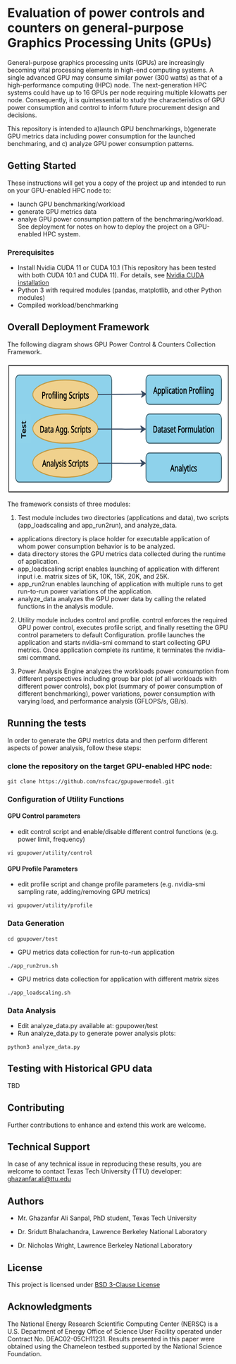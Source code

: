 # Evaluation of power controls and counters on general-purpose Graphics Processing Units (GPUs)
General-purpose graphics processing units (GPUs) are increasingly becoming vital processing elements in high-end computing systems. A single advanced GPU may consume similar power (300 watts) as that of a high-performance computing (HPC) node.  The next-generation HPC systems could have up to 16 GPUs per node requiring multiple kilowatts per node. Consequently, it is quintessential to study the characteristics of GPU power consumption and control to inform future procurement design and decisions.

This repository is intended to a)launch GPU benchmarkings, b)generate GPU metrics data including power 
consumption for the launched benchmaring, and c) analyze GPU power consumption patterns.

## Getting Started

These instructions will get you a copy of the project up and intended to run on your GPU-enabled HPC node to:
* launch GPU benchmarking/workload
* generate GPU metrics data
* analye GPU power consumption pattern of the benchmaring/workload. 
See deployment for notes on how to deploy the project on a GPU-enabled HPC system.

### Prerequisites
* Install Nvidia CUDA 11 or CUDA 10.1 (This repository has been tested with both CUDA 10.1 and CUDA 11). For details, see [Nvidia CUDA installation](https://docs.nvidia.com/cuda/pdf/CUDA_Installation_Guide_Linux.pdf)
* Python 3 with required modules (pandas, matplotlib, and other Python modules)
* Compiled workload/benchmarking

## Overall Deployment Framework
The following diagram shows GPU Power Control & Counters Collection Framework.

<img src="imgs/Model.png" width=600 height=300 align=center>

The framework consists of three modules:
1.  Test module includes two directories (applications and data), two scripts (app_loadscaling and app_run2run), and analyze_data. 
* applications directory is place holder for executable application of whom power consumption behavior 
is to be analyzed. 
* data directory stores the GPU metrics data collected during the runtime of application. 
* app_loadscaling script enables launching of application with different input i.e. matrix sizes of 5K, 10K, 15K, 20K, and 25K.
* app_run2run enables launching of application with multiple runs to get run-to-run power variations
 of the application.
* analyze_data analyzes the GPU power data by calling the related functions in the analysis module.


2.  Utility module includes control and profile. control enforces the required GPU power control, executes 
profile script, and finally resetting the GPU control parameters to default Configuration. 
profile launches the application and starts nvidia-smi command to start collecting GPU metrics. 
Once application complete its runtime, it terminates the nvidia-smi command. 

3.  Power Analysis Engine analyzes the workloads power consumption from different perspectives 
including group bar plot (of all workloads with different power controls),
box plot (summary of power consumption of different benchmarking), power variations,
power consumption with varying load, and performance analysis (GFLOPS/s, GB/s).


## Running the tests
In order to generate the GPU metrics data and then perform different aspects of power analysis, follow these steps:

### clone the repository on the target GPU-enabled HPC node:
```
git clone https://github.com/nsfcac/gpupowermodel.git
```

### Configuration of Utility Functions

#### GPU Control parameters
* edit control script and enable/disable different control functions (e.g. power limit, frequency)
```
vi gpupower/utility/control
```
#### GPU Profile Parameters
* edit profile script and change profile parameters (e.g. nvidia-smi sampling rate, adding/removing GPU metrics)
```
vi gpupower/utility/profile
```

### Data Generation
```
cd gpupower/test
```
* GPU metrics data collection for run-to-run application
```
./app_run2run.sh
```

* GPU metrics data collection for application with different matrix sizes
```
./app_loadscaling.sh
```

### Data Analysis

* Edit analyze_data.py available at: gpupower/test
* Run analyze_data.py to generate power analysis plots:
```
python3 analyze_data.py
```

## Testing with Historical GPU data

TBD

## Contributing

Further contributions to enhance and extend this work are welcome.


## Technical Support

In case of any technical issue in reproducing these results, you are welcome to contact Texas Tech University (TTU) developer: ghazanfar.ali@ttu.edu  


## Authors

* Mr. Ghazanfar Ali Sanpal, PhD student, Texas Tech University

* Dr. Sridutt Bhalachandra, Lawrence Berkeley National Laboratory 

* Dr. Nicholas Wright, Lawrence Berkeley National Laboratory


##  License

This project is licensed under [BSD 3-Clause License](https://github.com/nsfcac/Nagios-Redfish-API-Integration/blob/master/LICENSE)


## Acknowledgments

The National Energy Research Scientific Computing Center (NERSC) is a U.S. Department of Energy Office of Science User Facility operated under Contract No. DEAC02-05CH11231. Results presented in this paper were obtained using the Chameleon testbed supported by the National Science Foundation.
